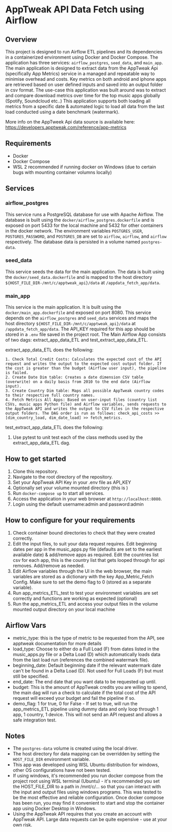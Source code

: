 # AppTweak API Data Fetch using Airflow

## Overview
This project is designed to run Airflow ETL pipelines and its dependencies in a containerized environment using Docker and Docker Compose. The application has three services: `airflow_postgres`, `seed_data`, and `main_app`. The main application is designed to extract data from the AppTweak Api (specifically App Metrics) service in a managed and repeatable way to minimise overhead and costs. Key metrics on both android and iphone apps are retrieved based on user defined inputs and saved into an output folder in csv format. The use-case this application was built around was to extract and compare download metrics over time for the top music apps globally (Spotify, Soundcloud etc..)  This application supports both loading all metrics from a specific date & automated logic to load all data from the last load conducted using a date benchmark (watermark).

More info on the AppTweek Api data source is available here: https://developers.apptweak.com/reference/app-metrics

## Requirements
- Docker
- Docker Compose
- WSL 2 recommended if running docker on Windows (due to certain bugs with mounting container volumns locally)

## Services

### airflow_postgres
This service runs a PostgreSQL database for use with Apache Airflow. The database is built using the `docker/airflow_postgres.dockerfile` and is exposed on port 5433 for the local machine and 5432 for other containers in the docker network. The environment variables `POSTGRES_USER`, `POSTGRES_PASSWORD`, and `POSTGRES_DB` are set to `airflow`, `airflow`, and `airflow` respectively. The database data is persisted in a volume named `postgres-data`.

### seed_data
This service seeds the data for the main application. The data is built using the `docker/seed_data.dockerfile` and is mapped to the host directory `${HOST_FILE_DIR-/mnt/c/apptweak_api}/data` at `/appdata_fetch_app/data`.

### main_app
This service is the main application. It is built using the `docker/main_app.dockerfile` and exposed on port 8080. This service depends on the `airflow_postgres` and `seed_data` services and maps the host directory `${HOST_FILE_DIR-/mnt/c/apptweak_api}/data` at `/appdata_fetch_app/data`. The API_KEY required for this app should be stored in a `.env` file saved in the project root. The Main Airflow App consists of two dags: extract_app_data_ETL and test_extract_app_data_ETL.

extract_app_data_ETL does the following:

    1. Check Total Credit Costs: Calculates the expected cost of the API request and writes the output to the expected cost output folder. If the cost is greater than the budget (Airflow user input), the pipeline is failed.
    2. Create Date Dim table: Creates a date dimension CSV table (overwrite) on a daily basis from 2010 to the end date (Airflow input).
    3. Create Country Dim table: Maps all possible AppTweak country codes to their respective full country names.
    4. Fetch Metrics All Apps: Based on user-input files (country list CSVs, music apps Python file) and Airflow variables, sends requests to the AppTweak API and writes the output to CSV files in the respective output folders. The DAG order is run as follows: check_api_costs >> [dim_country_load, dim_date_load] >> fetch_metrics.

test_extract_app_data_ETL does the following:
1. Use pytest to unit test each of the class methods used by the extract_app_data_ETL dag.

## How to get started
1. Clone this repository.
2. Navigate to the root directory of the repository.
3. Set your AppTweak API Key in your .env file as API_KEY
4. Optionally set your volume mounted directory (this is )
5. Run `docker-compose up` to start all services.
6. Access the application in your web browser at `http://localhost:8080`.
7. Login using the default username:admin and password:admin

## How to configure for your requirements
1. Check container bound directories to check that they were created correctly.
2. Edit the input files, to suit your data request requires. Edit beginning dates per app in the music_apps.py file (defaults are set to the earliest available date) & add/remove apps as required.
Edit the countries list csv for each app, this is the country list that gets looped through for api removes. Add/remove as needed.
3. Edit Airflow variables through the UI in the web browser, the main variables are stored as a dictionary with the key App_Metric_Fetch Config. Make sure to set the demo flag to 0 (stored as a separate variable).
4. Run app_metrics_ETL_test to test your environment variables are set correctly and functions are working as expected (optional)
5. Run the app_metrics_ETL and access your output files in the volume mounted output directory on your local machine

## Airflow Vars
- metric_type: this is the type of metric to be requested from the API, see apptweak documentation for more details
- load_type: Choose to either do a Full Load (F) from dates listed in the music_apps.py file or a Delta Load (D) which automatically loads data from the last load run (references the combined watermark file).
- beginning_date: Default beginning date if the relevant watermark date can't be found in a Delta Load (D). Not used for Full Loads (F) but must still be specified.
- end_date: The end date that you want data to be requested up until.
- budget: This is the amount of AppTweak credits you are willing to spend, the main dag will run a check to calculate if the total cost of the API request will exceed your budget and fail the pipeline if so.
- demo_flag: 1 for true, 0 for False - If set to true, will run the app_metrics_ETL pipeline using dummy data and only loop through 1 app, 1 country, 1 device. This will not send an API request and allows a safe integration test.



## Notes
- The `postgres-data` volume is created using the local driver.
- The host directory for data mapping can be overridden by setting the `HOST_FILE_DIR` environment variable.
- This app was developed using WSL Ubuntu distribution for windows, other OS configurations have not been tested.
- If using windows, it's recommended you run docker compose from the project root using WSL terminal (Ubuntu) - it's recommended you set the HOST_FILE_DIR to a path in /mnt/c/... so that you can interact with the input and output files using windows programs. This was tested to be the most effective and reliable configuration. Once docker compose has been run, you may find it convenient to start and stop the container app using Docker Desktop in Windows. 
- Using the AppTweak API requires that you create an account with AppTweak API. Large data requests can be quite expensive - use at your own risk.

